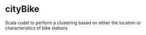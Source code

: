 # cityBike
Scala codet to perform a clustering based on either the location or characteristics of bike stations
